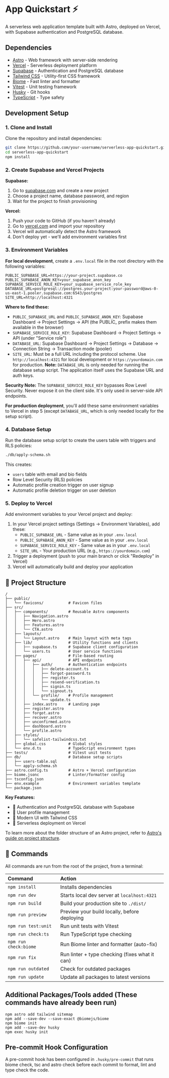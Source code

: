 # App Quickstart ⚡️

A serverless web application template built with Astro, deployed on Vercel, with Supabase authentication and PostgreSQL database.

## Dependencies

- [Astro](https://astro.build/) - Web framework with server-side rendering
- [Vercel](https://vercel.com/) - Serverless deployment platform
- [Supabase](https://supabase.com/) - Authentication and PostgreSQL database
- [Tailwind CSS](https://tailwindcss.com/) - Utility-first CSS framework
- [Biome](https://biomejs.dev/) - Fast linter and formatter
- [Vitest](https://vitest.dev/) - Unit testing framework
- [Husky](https://typicode.github.io/husky/) - Git hooks
- [TypeScript](https://www.typescriptlang.org/) - Type safety

## Development Setup

### 1. Clone and Install

Clone the repository and install dependencies:

```bash
git clone https://github.com/your-username/serverless-app-quickstart.git
cd serverless-app-quickstart
npm install
```

### 2. Create Supabase and Vercel Projects

**Supabase:**
1. Go to [supabase.com](https://supabase.com) and create a new project
2. Choose a project name, database password, and region
3. Wait for the project to finish provisioning

**Vercel:**
1. Push your code to GitHub (if you haven't already)
2. Go to [vercel.com](https://vercel.com) and import your repository
3. Vercel will automatically detect the Astro framework
4. Don't deploy yet - we'll add environment variables first

### 3. Environment Variables

**For local development**, create a `.env.local` file in the root directory with the following variables:

```env
PUBLIC_SUPABASE_URL=https://your-project.supabase.co
PUBLIC_SUPABASE_ANON_KEY=your_supabase_anon_key
SUPABASE_SERVICE_ROLE_KEY=your_supabase_service_role_key
DATABASE_URL=postgresql://postgres.your-project:your-password@aws-0-us-east-1.pooler.supabase.com:6543/postgres
SITE_URL=http://localhost:4321
```

**Where to find these:**
- `PUBLIC_SUPABASE_URL` and `PUBLIC_SUPABASE_ANON_KEY`: Supabase Dashboard → Project Settings → API (the PUBLIC_ prefix makes them available in the browser)
- `SUPABASE_SERVICE_ROLE_KEY`: Supabase Dashboard → Project Settings → API (under "Service role")
- `DATABASE_URL`: Supabase Dashboard → Project Settings → Database → Connection String → Transaction mode (pooler)
- `SITE_URL`: Must be a full URL including the protocol scheme. Use `http://localhost:4321` for local development or `https://yourdomain.com` for production.
**Note:** `DATABASE_URL` is only needed for running the database setup script. The application itself uses the Supabase URL and auth keys.

**Security Note:** The `SUPABASE_SERVICE_ROLE_KEY` bypasses Row Level Security. Never expose it on the client side. It's only used in server-side API endpoints.

**For production deployment**, you'll add these same environment variables to Vercel in step 5 (except `DATABASE_URL`, which is only needed locally for the setup script).

### 4. Database Setup

Run the database setup script to create the users table with triggers and RLS policies:

```bash
./db/apply-schema.sh
```

This creates:
- `users` table with email and bio fields
- Row Level Security (RLS) policies
- Automatic profile creation trigger on user signup
- Automatic profile deletion trigger on user deletion

### 5. Deploy to Vercel

Add environment variables to your Vercel project and deploy:

1. In your Vercel project settings (Settings → Environment Variables), add these:
   - `PUBLIC_SUPABASE_URL` - Same value as in your `.env.local`
   - `PUBLIC_SUPABASE_ANON_KEY` - Same value as in your `.env.local`
   - `SUPABASE_SERVICE_ROLE_KEY` - Same value as in your `.env.local`
   - `SITE_URL` - Your production URL (e.g., `https://yourdomain.com`)
2. Trigger a deployment (push to your main branch or click "Redeploy" in Vercel)
3. Vercel will automatically build and deploy your application

## 🚀 Project Structure

```text
/
├── public/
│   └── favicons/           # Favicon files
├── src/
│   ├── components/         # Reusable Astro components
│   │   ├── Navigation.astro
│   │   ├── Hero.astro
│   │   ├── Features.astro
│   │   └── CTA.astro
│   ├── layouts/
│   │   └── Layout.astro    # Main layout with meta tags
│   ├── lib/                # Utility functions and clients
│   │   ├── supabase.ts     # Supabase client configuration
│   │   └── users.ts        # User service functions
│   ├── pages/              # File-based routing
│   │   ├── api/            # API endpoints
│   │   │   ├── auth/       # Authentication endpoints
│   │   │   │   ├── delete-account.ts
│   │   │   │   ├── forgot-password.ts
│   │   │   │   ├── register.ts
│   │   │   │   ├── resend-verification.ts
│   │   │   │   ├── signin.ts
│   │   │   │   └── signout.ts
│   │   │   └── profile/    # Profile management
│   │   │       └── update.ts
│   │   ├── index.astro     # Landing page
│   │   ├── register.astro
│   │   ├── forgot.astro
│   │   ├── recover.astro
│   │   ├── unconfirmed.astro
│   │   ├── dashboard.astro
│   │   └── profile.astro
│   ├── styles/
│   │   └── safelist-tailwindcss.txt
│   ├── global.css          # Global styles
│   └── env.d.ts            # TypeScript environment types
├── tests/                  # Vitest unit tests
├── db/                     # Database setup scripts
│   ├── users-table.sql
│   └── apply-schema.sh
├── astro.config.ts         # Astro + Vercel configuration
├── biome.jsonc             # Linter/formatter config
├── tsconfig.json
├── env.example             # Environment variables template
└── package.json
```

**Key Features:**
- 🔐 Authentication and PostgreSQL database with Supabase
- 👤 User profile management
- 🎨 Modern UI with Tailwind CSS
- 🚀 Serverless deployment on Vercel

To learn more about the folder structure of an Astro project, refer to [Astro's guide on project structure](https://docs.astro.build/en/basics/project-structure/).

## 🧞 Commands

All commands are run from the root of the project, from a terminal:

| Command                   | Action                                           |
| :------------------------ | :----------------------------------------------- |
| `npm install`            | Installs dependencies                            |
| `npm run dev`            | Starts local dev server at `localhost:4321`      |
| `npm run build`          | Build your production site to `./dist/`          |
| `npm run preview`        | Preview your build locally, before deploying     |
| `npm run test:unit`      | Run unit tests with Vitest                       |
| `npm run check:ts`       | Run TypeScript type checking                     |
| `npm run check:biome`    | Run Biome linter and formatter (auto-fix)        |
| `npm run fix`            | Run linter + type checking (fixes what it can)   |
| `npm run outdated`       | Check for outdated packages                      |
| `npm run update`         | Update all packages to latest versions           |

## Additional Packages/Tools added (These commands have already been run)

```shell
npm astro add tailwind sitemap
npm add --save-dev --save-exact @biomejs/biome
npm biome init
npm add --save-dev husky
npm exec husky init
```

## Pre-commit Hook Configuration

A pre-commit hook has been configured in `.husky/pre-commit` that runs biome check, tsc and astro check before each commit to format, lint and type check the code.